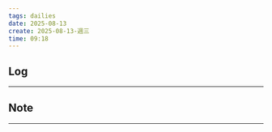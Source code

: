 ```yaml
---
tags: dailies  
date: 2025-08-13
create: 2025-08-13-週三
time: 09:18
---
```

## Log
---


## Note
---

